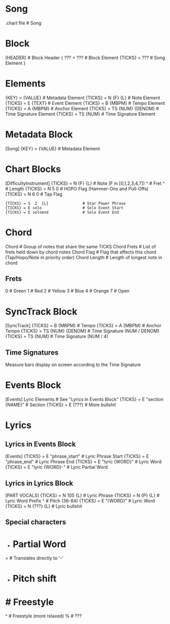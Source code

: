 # Song
.chart file             # Song

# Block
[HEADER]                # Block Header
{
    ??? = ???           # Block Element
    {TICKS} = ???       # Song Element
}

# Elements
{KEY} = {VALUE}             # Metadata Element
{TICKS} = N {F} {L}         # Note Element
{TICKS} = E {TEXT}          # Event Element
{TICKS} = B {MBPM}          # Tempo Element
{TICKS} = A {MBPM}          # Anchor Element
{TICKS} = TS {NUM} {DENOM}  # Time Signature Element
{TICKS} = TS {NUM}          # Time Signature Element

# Metadata Block
[Song]
    {KEY} = {VALUE}         # Metadata Element

# Chart Blocks
[DifficultyInstrument]
    {TICKS} = N {F} {L}               # Note (F in [0,1,2,3,4,7])
                 ^                    # Fret
                     ^                # Length
    {TICKS} = N  5   0                # HOPO Flag (Hammer-Ons and Pull-Offs)
    {TICKS} = N  6   0                # Tap Flag

    {TICKS} = S  2  {L}               # Star Power Phrase
    {TICKS} = E solo                  # Solo Event Start
    {TICKS} = E soloend               # Solo Event End

# Chord
Chord           # Group of notes that share the same TICKS
Chord Frets     # List of frets held down by chord notes
Chord Flag      # Flag that affects this chord (Tap/Hopo/Note in priority order)
Chord Length    # Length of longest note in chord

## Frets
0   # Green
1   # Red
2   # Yellow
3   # Blue
4   # Orange
7   # Open

# SyncTrack Block
[SyncTrack]
    {TICKS} = B {MBPM}          # Tempo
    {TICKS} = A {MBPM}          # Anchor Tempo
    {TICKS} = TS {NUM} {DENOM}  # Time Signature (NUM / DENOM)
    {TICKS} = TS {NUM}          # Time Signature (NUM / 4)

## Time Signatures
Measure bars display on screen according to the Time Signature

# Events Block
[Events]
    Lyric Elements                  # See "Lyrics in Events Block"
    {TICKS} = E "section {NAME}"    # Section
    {TICKS} = E {???}               # More bullshit

# Lyrics

## Lyrics in Events Block
[Events]
    {TICKS} = E "phrase_start"      # Lyric Phrase Start
    {TICKS} = E "phrase_end"        # Lyric Phrase End
    {TICKS} = E "lyric {WORD}"      # Lyric Word
    {TICKS} = E "lyric {WORD}-"     # Lyric Partial Word

## Lyrics in Lyrics Block
[PART VOCALS]
    {TICKS} = N 105 {L}     # Lyric Phrase
    {TICKS} = N {P} {L}     # Lyric Word Prefix
                 ^          # Pitch (36-84)
    {TICKS} = E "{WORD}"    # Lyric Word
    {TICKS} = N {???} {L}   # Lyric bullshit

## Special characters
-   # Partial Word
=   # Translates directly to '-'
+   # Pitch shift
#   # Freestyle
^   # Freestyle (more relaxed)
%   # ???
